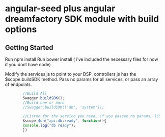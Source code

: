 # angular-seed  plus angular dreamfactory SDK module with build options


## Getting Started
 
 Run npm install
 Run bower install ( i've included the necessary files for now if you dont have node)
 
Modify the services.js to point to your DSP.
controllers.js has the $scope.buildSDK method. Pass no params for all services, or pass an array of endpoints.

```javascript
        //Build All
        Swagger.buildSDK();
        //Build one or more
        //Swagger.buildSDK(['db', 'system']);
        
        //Listen for the service you need, if you passed no params, listen for api:system:ready
        $scope.$on("api:db:ready", function(){
        console.log("db ready");
        })


```
